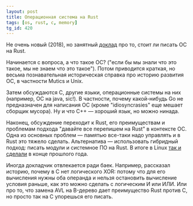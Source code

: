 ```yaml
---
layout: post
title: Операционная система на Rust
tags: [os, rust, c, memory]
tg_id: 420
---
```

Не очень новый (2018), но занятный [доклад](https://www.youtube.com/watch?v=HgtRAbE1nBM) про то, стоит ли писать ОС на Rust.

Начинается с вопроса, а что такое ОС? ("если бы мы знали что это такое, мы не знаем что это такое"). Потом приводится краткая, но весьма познавательная историческая справка про историю развития ОС, в частности Mutics и Unix. 

Затем обсуждаются C, другие языки, операционные системы на них (например, ОС на java, sic!). В частности, почему какой-нибудь Go не предназначен для написания ОС (кроме "idiosyncrasies" еще мешает сборщик мусора). Ну и что C++ — хороший язык, но можно нинада.

Наконец, обсуждение переходит к Rust, его преимуществам и проблемам подхода "давайте все перепишем на Rust" в контексте ОС. Одна из основных проблем — памятью все-таки надо управлять и в Rust это тяжело сделать. Альтернатива — использовать гибридный подход: писать модули и системное ПО на Rust. В итоге в Linux [так и сделали](https://www.infoq.com/news/2022/12/linux-6-1-rust/) в конце прошлого года.

Иногда докладчик отвлекается ради баек. Например, рассказал историю, почему в C нет логического XOR: потому что для его вычисления нужны оба операнда и нельзя остановить вычисление условия раньше, как это можно сделать с логическим И или ИЛИ. Или про то, что замена AVL на B-дерево дает преимущество Rust против С, но просто так на C упорешься его писать.

